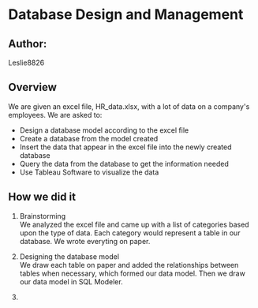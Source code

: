 # Database Design and Management

## Author: 
Leslie8826

## Overview
We are given an excel file, HR_data.xlsx, with a lot of data on a company's employees. We are asked to:
  - Design a database model according to the excel file
  - Create a database from the model created
  - Insert the data that appear in the excel file into the newly created database
  - Query the data from the database to get the information needed
  - Use Tableau Software to visualize the data

## How we did it
1. Brainstorming <br>
We analyzed the excel file and came up with a list of categories based upon the type of data. Each category would represent a table in our database. We wrote everyting on paper.

2. Designing the database model <br>
We draw each table on paper and added the relationships between tables when necessary, which formed our data model. Then we draw our data model in SQL Modeler.

3.
